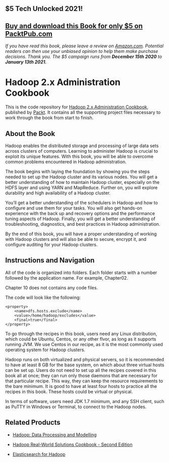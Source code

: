 ## $5 Tech Unlocked 2021!
[Buy and download this Book for only $5 on PacktPub.com](https://www.packtpub.com/product/hadoop-2-x-administration-cookbook/9781787126732)
-----
*If you have read this book, please leave a review on [Amazon.com](https://www.amazon.com/gp/product/1787126730).     Potential readers can then use your unbiased opinion to help them make purchase decisions. Thank you. The $5 campaign         runs from __December 15th 2020__ to __January 13th 2021.__*

# Hadoop 2.x Administration Cookbook
This is the code repository for [Hadoop 2.x Administration Cookbook](https://www.packtpub.com/big-data-and-business-intelligence/hadoop-2x-administration-cookbook?utm_source=github&utm_medium=repository&utm_campaign=9781787126732), published by [Packt](https://www.packtpub.com/?utm_source=github). It contains all the supporting project files necessary to work through the book from start to finish.
## About the Book
Hadoop enables the distributed storage and processing of large data sets across clusters of computers. Learning to administer Hadoop is crucial to exploit its unique features. With this book, you will be able to overcome common problems encountered in Hadoop administration.

The book begins with laying the foundation by showing you the steps needed to set up the Hadoop cluster and its various nodes. You will get a better understanding of how to maintain Hadoop cluster, especially on the HDFS layer and using YARN and MapReduce. Further on, you will explore durability and high availability of a Hadoop cluster.

You’ll get a better understanding of the schedulers in Hadoop and how to configure and use them for your tasks. You will also get hands-on experience with the back up and recovery options and the performance tuning aspects of Hadoop. Finally, you will get a better understanding of troubleshooting, diagnostics, and best practices in Hadoop administration.

By the end of this book, you will have a proper understanding of working with Hadoop clusters and will also be able to secure, encrypt it, and configure auditing for your Hadoop clusters.

## Instructions and Navigation
All of the code is organized into folders. Each folder starts with a number followed by the application name. For example, Chapter02.

Chapter 10 does not contains any code files.

The code will look like the following:
```
<property>
    <name>dfs.hosts.exclude</name>
    <value>/home/hadoop/excludes</value>
    <final>true</final>
</property>
```

To go through the recipes in this book, users need any Linux distribution, which could be Ubuntu, Centos, or any other flvor, as long as it supports running JVM. We use Centos in our recipe, as it is the most commonly used operating system for Hadoop clusters.

Hadoop runs on both virtualized and physical servers, so it is recommended to have at least 8 GB for the base system, on which about three virtual hosts can be set up. Users do not need to set up all the recipes covered in this book all at once; they can run only those daemons that are necessary for that particular recipe. This way, they can keep the resource requirements to the bare minimum. It is good to have at least four hosts to practice all the recipes in this book. These hosts could be virtual or physical.

In terms of software, users need JDK 1.7 minimum, and any SSH client, such as PuTTY in Windows or Terminal, to connect to the Hadoop nodes.

## Related Products
* [Hadoop: Data Processing and Modelling](https://www.packtpub.com/big-data-and-business-intelligence/hadoop-data-processing-and-modelling?utm_source=github&utm_medium=repository&utm_campaign=9781787125162)

* [Hadoop Real-World Solutions Cookbook - Second Edition](https://www.packtpub.com/big-data-and-business-intelligence/hadoop-real-world-solutions-cookbook-second-edition?utm_source=github&utm_medium=repository&utm_campaign=9781784395506)

* [Elasticsearch for Hadoop](https://www.packtpub.com/big-data-and-business-intelligence/elasticsearch-hadoop?utm_source=github&utm_medium=repository&utm_campaign=9781785288999)


